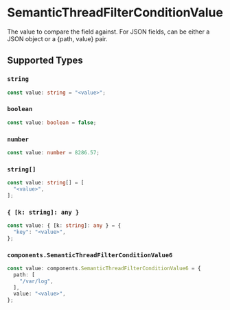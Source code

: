# SemanticThreadFilterConditionValue

The value to compare the field against. For JSON fields, can be either a JSON object or a {path, value} pair.


## Supported Types

### `string`

```typescript
const value: string = "<value>";
```

### `boolean`

```typescript
const value: boolean = false;
```

### `number`

```typescript
const value: number = 8286.57;
```

### `string[]`

```typescript
const value: string[] = [
  "<value>",
];
```

### `{ [k: string]: any }`

```typescript
const value: { [k: string]: any } = {
  "key": "<value>",
};
```

### `components.SemanticThreadFilterConditionValue6`

```typescript
const value: components.SemanticThreadFilterConditionValue6 = {
  path: [
    "/var/log",
  ],
  value: "<value>",
};
```

